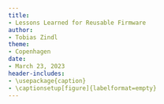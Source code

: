 ```yaml
---
title:
- Lessons Learned for Reusable Firmware
author:
- Tobias Zindl
theme:
- Copenhagen
date:
- March 23, 2023
header-includes:
- \usepackage{caption}
- \captionsetup[figure]{labelformat=empty}
---
```

